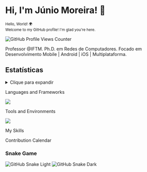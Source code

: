 # Hi, I'm Júnio Moreira! 👋

<sub>Hello, World! 🌍  
Welcome to my GitHub profile! I'm glad you're here.</sub>

![GitHub Profile Views Counter](https://komarev.com/ghpvc/?username=Junio-Moreira&color=blue)

Professor @IFTM. Ph.D. em Redes de Computadores. Focado em Desenvolvimento Mobile | Android | iOS | Multiplataforma.

## Estatísticas
<details>
  <summary>Clique para expandir</summary>

  ![Suas Estatísticas GitHub](https://github-readme-stats.vercel.app/api?username=SeuUsuario&show_icons=true&theme=default)
  
  ![Linguagens mais usadas](https://github-readme-stats.vercel.app/api/top-langs/?username=SeuUsuario&layout=compact)
</details>

Languages and Frameworks

<p align="left">
  <a href="https://skillicons.dev">
    <img src="https://skillicons.dev/icons?i=kotlin,dart,python,java,nodejs,mysql" />
  </a>
</p>

Tools and Environments

<p align="left">
  <a href="https://skillicons.dev">
    <img src="https://skillicons.dev/icons?i=androidstudio,idea,vscode,docker,matlab,firebase" />
  </a>
</p>


My Skills


Contribution Calendar

### Snake Game
![GitHub Snake Light](https://github.com/Junio-Moreira/seu-usuario/blob/output/github-contribution-grid-snake.svg#gh-light-mode-only)
![GitHub Snake Dark](https://github.com/Junio-Moreira/seu-usuario/blob/output/github-contribution-grid-snake-dark.svg#gh-dark-mode-only)



<!---
Junio-Moreira/Junio-Moreira is a ✨ special ✨ repository because its `README.md` (this file) appears on your GitHub profile.
You can click the Preview link to take a look at your changes.
- 👋 Hi, I’m @Junio-Moreira
- 👀 I’m interested in ...
- 🌱 I’m currently learning ...
- 💞️ I’m looking to collaborate on ...
- 📫 How to reach me ...
- 😄 Pronouns: ...
- ⚡ Fun fact: ...
--->
